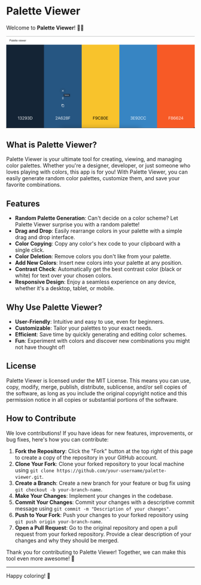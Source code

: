 # Palette Viewer

Welcome to **Palette Viewer**! 🎨✨

![Palette Viewer](docs/images/screenshot.png)

## What is Palette Viewer?

Palette Viewer is your ultimate tool for creating, viewing, and managing color palettes. Whether you're a designer, developer, or just someone who loves playing with colors, this app is for you! With Palette Viewer, you can easily generate random color palettes, customize them, and save your favorite combinations.

## Features

- **Random Palette Generation**: Can't decide on a color scheme? Let Palette Viewer surprise you with a random palette!
- **Drag and Drop**: Easily rearrange colors in your palette with a simple drag and drop interface.
- **Color Copying**: Copy any color's hex code to your clipboard with a single click.
- **Color Deletion**: Remove colors you don't like from your palette.
- **Add New Colors**: Insert new colors into your palette at any position.
- **Contrast Check**: Automatically get the best contrast color (black or white) for text over your chosen colors.
- **Responsive Design**: Enjoy a seamless experience on any device, whether it's a desktop, tablet, or mobile.

## Why Use Palette Viewer?

- **User-Friendly**: Intuitive and easy to use, even for beginners.
- **Customizable**: Tailor your palettes to your exact needs.
- **Efficient**: Save time by quickly generating and editing color schemes.
- **Fun**: Experiment with colors and discover new combinations you might not have thought of!

## License

Palette Viewer is licensed under the MIT License. This means you can use, copy, modify, merge, publish, distribute, sublicense, and/or sell copies of the software, as long as you include the original copyright notice and this permission notice in all copies or substantial portions of the software.

## How to Contribute

We love contributions! If you have ideas for new features, improvements, or bug fixes, here's how you can contribute:

1. **Fork the Repository**: Click the "Fork" button at the top right of this page to create a copy of the repository in your GitHub account.
2. **Clone Your Fork**: Clone your forked repository to your local machine using `git clone https://github.com/your-username/palette-viewer.git`.
3. **Create a Branch**: Create a new branch for your feature or bug fix using `git checkout -b your-branch-name`.
4. **Make Your Changes**: Implement your changes in the codebase.
5. **Commit Your Changes**: Commit your changes with a descriptive commit message using `git commit -m "Description of your changes"`.
6. **Push to Your Fork**: Push your changes to your forked repository using `git push origin your-branch-name`.
7. **Open a Pull Request**: Go to the original repository and open a pull request from your forked repository. Provide a clear description of your changes and why they should be merged.

Thank you for contributing to Palette Viewer! Together, we can make this tool even more awesome! 🚀

---

Happy coloring! 🌈